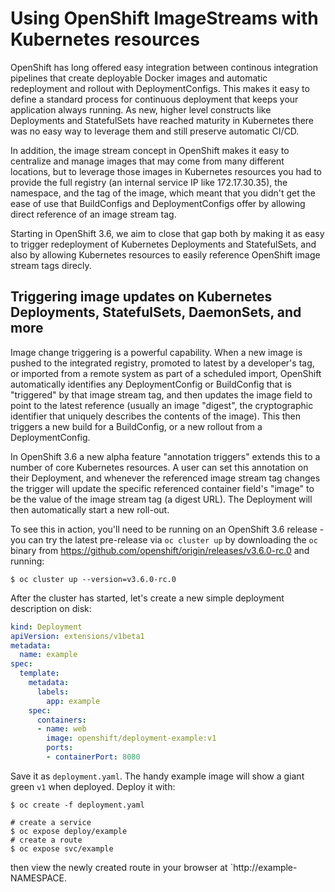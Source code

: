 # Using OpenShift ImageStreams with Kubernetes resources

OpenShift has long offered easy integration between continous integration pipelines that create deployable Docker images and automatic redeployment and rollout with DeploymentConfigs. This makes it easy to define a standard process for continuous deployment that keeps your application always running. As new, higher level constructs like Deployments and StatefulSets have reached maturity in Kubernetes there was no easy way to leverage them and still preserve automatic CI/CD.  

In addition, the image stream concept in OpenShift makes it easy to centralize and manage images that may come from many different locations, but to leverage those images in Kubernetes resources you had to provide the full registry (an internal service IP like 172.17.30.35), the namespace, and the tag of the image, which meant that you didn't get the ease of use that BuildConfigs and DeploymentConfigs offer by allowing direct reference of an image stream tag.

Starting in OpenShift 3.6, we aim to close that gap both by making it as easy to trigger redeployment of Kubernetes Deployments and StatefulSets, and also by allowing Kubernetes resources to easily reference OpenShift image stream tags direcly.

## Triggering image updates on Kubernetes Deployments, StatefulSets, DaemonSets, and more

Image change triggering is a powerful capability. When a new image is pushed to the integrated registry, promoted to latest by a developer's tag, or imported from a remote system as part of a scheduled import, OpenShift automatically identifies any DeploymentConfig or BuildConfig that is "triggered" by that image stream tag, and then updates the image field to point to the latest reference (usually an image "digest", the cryptographic identifier that uniquely describes the contents of the image). This then triggers a new build for a BuildConfig, or a new rollout from a DeploymentConfig.

In OpenShift 3.6 a new alpha feature "annotation triggers" extends this to a number of core Kubernetes resources. A user can set this annotation on their Deployment, and whenever the referenced image stream tag changes the trigger will update the specific referenced container field's "image" to be the value of the image stream tag (a digest URL). The Deployment will then automatically start a new roll-out.

To see this in action, you'll need to be running on an OpenShift 3.6 release - you can try the latest pre-release via `oc cluster up` by downloading the `oc` binary from https://github.com/openshift/origin/releases/v3.6.0-rc.0 and running:

    $ oc cluster up --version=v3.6.0-rc.0

After the cluster has started, let's create a new simple deployment description on disk:

```yaml
kind: Deployment
apiVersion: extensions/v1beta1
metadata:
  name: example
spec:
  template:
    metadata:
      labels:
        app: example
    spec:
      containers:
      - name: web
        image: openshift/deployment-example:v1
        ports:
        - containerPort: 8080
```

Save it as `deployment.yaml`.  The handy example image will show a giant green `v1` when deployed. Deploy it with:

    $ oc create -f deployment.yaml

    # create a service
    $ oc expose deploy/example
    # create a route
    $ oc expose svc/example

then view the newly created route in your browser at `http://example-NAMESPACE.
